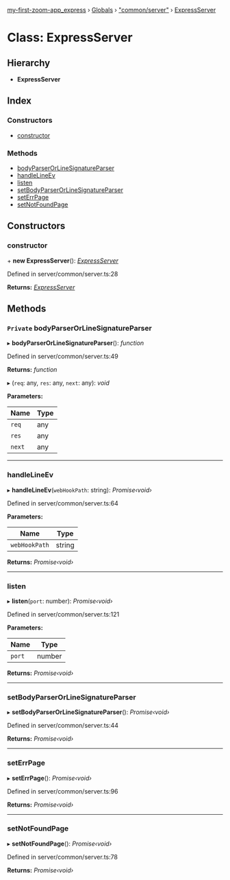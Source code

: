 [my-first-zoom-app_express](../README.md) › [Globals](../globals.md) › ["common/server"](../modules/_common_server_.md) › [ExpressServer](_common_server_.expressserver.md)

# Class: ExpressServer

## Hierarchy

* **ExpressServer**

## Index

### Constructors

* [constructor](_common_server_.expressserver.md#constructor)

### Methods

* [bodyParserOrLineSignatureParser](_common_server_.expressserver.md#private-bodyparserorlinesignatureparser)
* [handleLineEv](_common_server_.expressserver.md#handlelineev)
* [listen](_common_server_.expressserver.md#listen)
* [setBodyParserOrLineSignatureParser](_common_server_.expressserver.md#setbodyparserorlinesignatureparser)
* [setErrPage](_common_server_.expressserver.md#seterrpage)
* [setNotFoundPage](_common_server_.expressserver.md#setnotfoundpage)

## Constructors

###  constructor

\+ **new ExpressServer**(): *[ExpressServer](_common_server_.expressserver.md)*

Defined in server/common/server.ts:28

**Returns:** *[ExpressServer](_common_server_.expressserver.md)*

## Methods

### `Private` bodyParserOrLineSignatureParser

▸ **bodyParserOrLineSignatureParser**(): *function*

Defined in server/common/server.ts:49

**Returns:** *function*

▸ (`req`: any, `res`: any, `next`: any): *void*

**Parameters:**

Name | Type |
------ | ------ |
`req` | any |
`res` | any |
`next` | any |

___

###  handleLineEv

▸ **handleLineEv**(`webHookPath`: string): *Promise‹void›*

Defined in server/common/server.ts:64

**Parameters:**

Name | Type |
------ | ------ |
`webHookPath` | string |

**Returns:** *Promise‹void›*

___

###  listen

▸ **listen**(`port`: number): *Promise‹void›*

Defined in server/common/server.ts:121

**Parameters:**

Name | Type |
------ | ------ |
`port` | number |

**Returns:** *Promise‹void›*

___

###  setBodyParserOrLineSignatureParser

▸ **setBodyParserOrLineSignatureParser**(): *Promise‹void›*

Defined in server/common/server.ts:44

**Returns:** *Promise‹void›*

___

###  setErrPage

▸ **setErrPage**(): *Promise‹void›*

Defined in server/common/server.ts:96

**Returns:** *Promise‹void›*

___

###  setNotFoundPage

▸ **setNotFoundPage**(): *Promise‹void›*

Defined in server/common/server.ts:78

**Returns:** *Promise‹void›*
